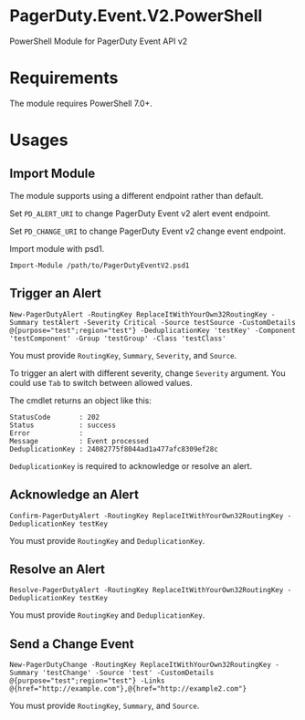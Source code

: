 # PagerDuty.Event.V2.PowerShell
PowerShell Module for PagerDuty Event API v2

# Requirements

The module requires PowerShell 7.0+.

# Usages

## Import Module

The module supports using a different endpoint rather than default.

Set `PD_ALERT_URI` to change PagerDuty Event v2 alert event endpoint.

Set `PD_CHANGE_URI` to change PagerDuty Event v2 change event endpoint.

Import module with psd1.

```
Import-Module /path/to/PagerDutyEventV2.psd1
```

## Trigger an Alert


```
New-PagerDutyAlert -RoutingKey ReplaceItWithYourOwn32RoutingKey -Summary testAlert -Severity Critical -Source testSource -CustomDetails @{purpose="test";region="test"} -DeduplicationKey 'testKey' -Component 'testComponent' -Group 'testGroup' -Class 'testClass'
```

You must provide `RoutingKey`, `Summary`, `Severity`, and `Source`.

To trigger an alert with different severity, change `Severity` argument. You could use `Tab` to switch between allowed values.

The cmdlet returns an object like this:

```
StatusCode       : 202
Status           : success
Error            : 
Message          : Event processed
DeduplicationKey : 24082775f8044ad1a477afc8309ef28c
```

`DeduplicationKey` is required to acknowledge or resolve an alert.

## Acknowledge an Alert

```
Confirm-PagerDutyAlert -RoutingKey ReplaceItWithYourOwn32RoutingKey -DeduplicationKey testKey
```

You must provide `RoutingKey` and `DeduplicationKey`.

## Resolve an Alert

```
Resolve-PagerDutyAlert -RoutingKey ReplaceItWithYourOwn32RoutingKey -DeduplicationKey testKey
```

You must provide `RoutingKey` and `DeduplicationKey`.

## Send a Change Event

```
New-PagerDutyChange -RoutingKey ReplaceItWithYourOwn32RoutingKey -Summary 'testChange' -Source 'test' -CustomDetails @{purpose="test";region="test"} -Links @{href="http://example.com"},@{href="http://example2.com"}
```

You must provide `RoutingKey`, `Summary`, and `Source`.
